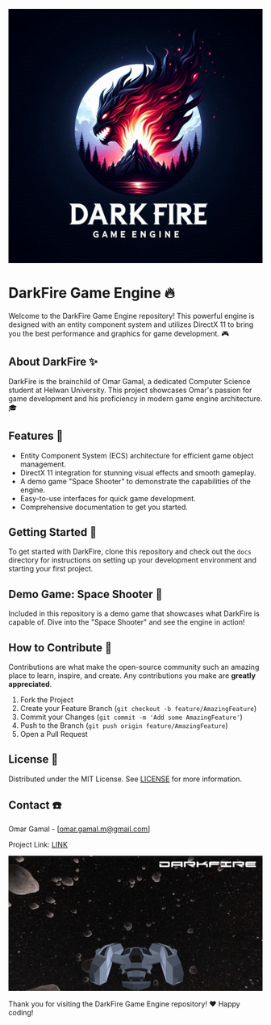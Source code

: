 ![Main](darkFire.jpeg)
# DarkFire Game Engine :fire:

Welcome to the DarkFire Game Engine repository! This powerful engine is designed with an entity component system and utilizes DirectX 11 to bring you the best performance and graphics for game development. :video_game:

## About DarkFire :sparkles:
DarkFire is the brainchild of Omar Gamal, a dedicated Computer Science student at Helwan University. This project showcases Omar's passion for game development and his proficiency in modern game engine architecture. :mortar_board:

## Features :star2:
- Entity Component System (ECS) architecture for efficient game object management.
- DirectX 11 integration for stunning visual effects and smooth gameplay.
- A demo game "Space Shooter" to demonstrate the capabilities of the engine.
- Easy-to-use interfaces for quick game development.
- Comprehensive documentation to get you started.

## Getting Started :rocket:
To get started with DarkFire, clone this repository and check out the `docs` directory for instructions on setting up your development environment and starting your first project.

## Demo Game: Space Shooter :space_invader:
Included in this repository is a demo game that showcases what DarkFire is capable of. Dive into the "Space Shooter" and see the engine in action!

## How to Contribute :handshake:
Contributions are what make the open-source community such an amazing place to learn, inspire, and create. Any contributions you make are **greatly appreciated**.

1. Fork the Project
2. Create your Feature Branch (`git checkout -b feature/AmazingFeature`)
3. Commit your Changes (`git commit -m 'Add some AmazingFeature'`)
4. Push to the Branch (`git push origin feature/AmazingFeature`)
5. Open a Pull Request

## License :scroll:
Distributed under the MIT License. See [LICENSE](https://github.com/Omar0Gamal/DarkFire/blob/main/LICENSE) for more information.

## Contact :phone:
Omar Gamal - [omar.gamal.m@gmail.com]

Project Link: [LINK](https://github.com/Omar0Gamal/DarkFire)

![Background](background.png)

Thank you for visiting the DarkFire Game Engine repository! :heart: Happy coding!
